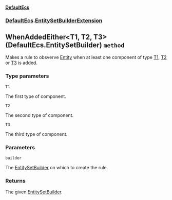 #### [DefaultEcs](./DefaultEcs.md 'DefaultEcs')
### [DefaultEcs](./DefaultEcs.md#DefaultEcs 'DefaultEcs').[EntitySetBuilderExtension](./DefaultEcs-EntitySetBuilderExtension.md 'DefaultEcs.EntitySetBuilderExtension')
## WhenAddedEither&lt;T1, T2, T3&gt;(DefaultEcs.EntitySetBuilder) `method`
Makes a rule to obsverve [Entity](./DefaultEcs-Entity.md 'DefaultEcs.Entity') when at least one component of type [T1](#DefaultEcs-EntitySetBuilderExtension-WhenAddedEither-T1-_T2-_T3-(DefaultEcs-EntitySetBuilder)-T1 'DefaultEcs.EntitySetBuilderExtension.WhenAddedEither&lt;T1, T2, T3&gt;(DefaultEcs.EntitySetBuilder).T1'), [T2](#DefaultEcs-EntitySetBuilderExtension-WhenAddedEither-T1-_T2-_T3-(DefaultEcs-EntitySetBuilder)-T2 'DefaultEcs.EntitySetBuilderExtension.WhenAddedEither&lt;T1, T2, T3&gt;(DefaultEcs.EntitySetBuilder).T2') or [T3](#DefaultEcs-EntitySetBuilderExtension-WhenAddedEither-T1-_T2-_T3-(DefaultEcs-EntitySetBuilder)-T3 'DefaultEcs.EntitySetBuilderExtension.WhenAddedEither&lt;T1, T2, T3&gt;(DefaultEcs.EntitySetBuilder).T3') is added.
### Type parameters

<a name='DefaultEcs-EntitySetBuilderExtension-WhenAddedEither-T1-_T2-_T3-(DefaultEcs-EntitySetBuilder)-T1'></a>
`T1`

The first type of component.

<a name='DefaultEcs-EntitySetBuilderExtension-WhenAddedEither-T1-_T2-_T3-(DefaultEcs-EntitySetBuilder)-T2'></a>
`T2`

The second type of component.

<a name='DefaultEcs-EntitySetBuilderExtension-WhenAddedEither-T1-_T2-_T3-(DefaultEcs-EntitySetBuilder)-T3'></a>
`T3`

The third type of component.
### Parameters

<a name='DefaultEcs-EntitySetBuilderExtension-WhenAddedEither-T1-_T2-_T3-(DefaultEcs-EntitySetBuilder)-builder'></a>
`builder`

The [EntitySetBuilder](./DefaultEcs-EntitySetBuilder.md 'DefaultEcs.EntitySetBuilder') on which to create the rule.
### Returns
The given [EntitySetBuilder](./DefaultEcs-EntitySetBuilder.md 'DefaultEcs.EntitySetBuilder').
